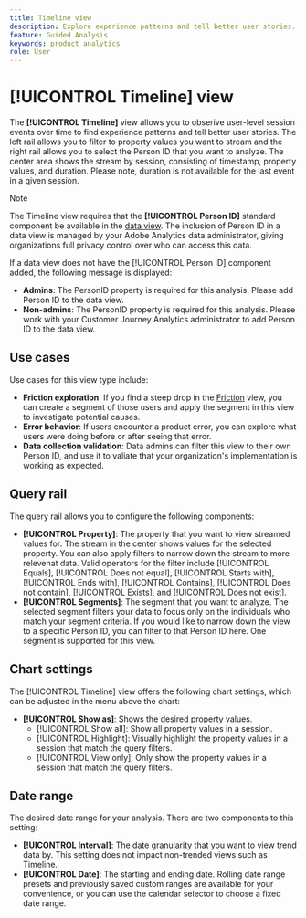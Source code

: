 ```yaml
---
title: Timeline view
description: Explore experience patterns and tell better user stories.
feature: Guided Analysis
keywords: product analytics
role: User
---
```

# [!UICONTROL Timeline] view

The **[!UICONTROL Timeline]** view allows you to obserive user-level session events over time to find experience patterns and tell better user stories. The left rail allows you to filter to property values you want to stream and the right rail allows you to select the Person ID that you want to analyze. The center area shows the stream by session, consisting of timestamp, property values, and duration. Please note, duration is not available for the last event in a given session.

>[!NOTE]
>
>The Timeline view requires that the **[!UICONTROL Person ID]** standard component be available in the [data view](/help/data-views/component-reference.md#optional). The inclusion of Person ID in a data view is managed by your Adobe Analytics data administrator, giving organizations full privacy control over who can access this data. 

If a data view does not have the [!UICONTROL Person ID] component added, the following message is displayed:
* **Admins**: The PersonID property is required for this analysis. Please add Person ID to the data view.
* **Non-admins**: The PersonID property is required for this analysis. Please work with your Customer Journey Analytics administrator to add Person ID to the data view.

## Use cases

Use cases for this view type include:

* **Friction exploration**: If you find a steep drop in the [Friction](friction.md) view, you can create a segment of those users and apply the segment in this view to  investigate potential causes.
* **Error behavior**: If users encounter a product error, you can explore what users were doing before or after seeing that error.
* **Data collection validation**: Data admins can filter this view to their own Person ID, and use it to valiate that your organization's implementation is working as expected.

## Query rail

The query rail allows you to configure the following components:

* **[!UICONTROL Property]**: The property that you want to view streamed values for. The stream in the center shows values for the selected property. You can also apply filters to narrow down the stream to more relevenat data. Valid operators for the filter include [!UICONTROL Equals], [!UICONTROL Does not equal], [!UICONTROL Starts with], [!UICONTROL Ends with], [!UICONTROL Contains], [!UICONTROL Does not contain], [!UICONTROL Exists], and [!UICONTROL Does not exist].
* **[!UICONTROL Segments]**: The segment that you want to analyze. The selected segment filters your data to focus only on the individuals who match your segment criteria. If you would like to narrow down the view to a specific Person ID, you can filter to that Person ID here. One segment is supported for this view. 

## Chart settings

The [!UICONTROL Timeline] view offers the following chart settings, which can be adjusted in the menu above the chart:

* **[!UICONTROL Show as]**: Shows the desired property values.
  * [!UICONTROL Show all]: Show all property values in a session.
  * [!UICONTROL Highlight]: Visually highlight the property values in a session that match the query filters.
  * [!UICONTROL View only]: Only show the property values in a session that match the query filters.

## Date range

The desired date range for your analysis. There are two components to this setting:

* **[!UICONTROL Interval]**: The date granularity that you want to view trend data by. This setting does not impact non-trended views such as Timeline.
* **[!UICONTROL Date]**: The starting and ending date. Rolling date range presets and previously saved custom ranges are available for your convenience, or you can use the calendar selector to choose a fixed date range.

